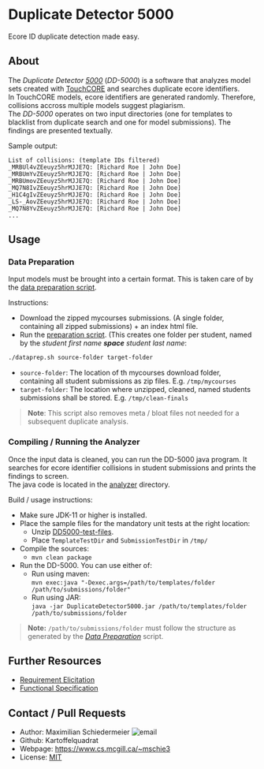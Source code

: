 # Duplicate Detector 5000

Ecore ID duplicate detection made easy.

## About

The *Duplicate Detector [5000](https://youtu.be/UKygju476tM?t=18)* (*DD-5000*) is a software that analyzes model sets created with [TouchCORE](http://touchcore.cs.mcgill.ca/) and searches duplicate ecore identifiers.  
In TouchCORE models, ecore identifiers are generated randomly. Therefore, collisions accross multiple models suggest plagiarism.  
The *DD-5000* operates on two input directories (one for templates to blacklist from duplicate search and one for model submissions). The findings are presented textually.

Sample output:  
```
List of collisions: (template IDs filtered)
_MRBUl4vZEeuyz5hrMJJE7Q: [Richard Roe | John Doe]
_MRBUmYvZEeuyz5hrMJJE7Q: [Richard Roe | John Doe]
_MRBUmovZEeuyz5hrMJJE7Q: [Richard Roe | John Doe]
_MQ7N8IvZEeuyz5hrMJJE7Q: [Richard Roe | John Doe]
_H1C4gIvZEeuyz5hrMJJE7Q: [Richard Roe | John Doe]
_LS-_AovZEeuyz5hrMJJE7Q: [Richard Roe | John Doe]
_MQ7N8YvZEeuyz5hrMJJE7Q: [Richard Roe | John Doe]
...
```

## Usage

### Data Preparation

Input models must be brought into a certain format. This is taken care of by the [data preparation script](dataprep.sh).

Instructions:

 * Download the zipped mycourses submissions. (A single folder, containing all zipped submissions) + an index html file.
 * Run the [preparation script](dataprep.sh). (This creates one folder per student, named by the *student first name **space** student last name*: 
```bash
./dataprep.sh source-folder target-folder
```  
   * ```source-folder```: The location of th mycourses download folder, containing all student submissions as zip files. E.g. ```/tmp/mycourses```
   * ```target-folder```: The location where unzipped, cleaned, named students submissions shall be stored. E.g. ```/tmp/clean-finals```


 > **Note**: This script also removes meta / bloat files not needed for a subsequent duplicate analysis.

### Compiling / Running the Analyzer

Once the input data is cleaned, you can run the DD-5000 java program. It searches for ecore identifier collisions in student submissions and prints the findings to screen.  
The java code is located in the [analyzer](analyzer) directory.

Build / usage instructions:

 * Make sure JDK-11 or higher is installed.
 * Place the sample files for the mandatory unit tests at the right location: 
   * Unzip [DD5000-test-files](DD5000-test-files.zip).
   * Place ```TemplateTestDir``` and ```SubmissionTestDir``` in ```/tmp/```
 * Compile the sources:
   * ```mvn clean package```
 * Run the DD-5000. You can use either of:
   * Run using maven:  
```mvn exec:java "-Dexec.args=/path/to/templates/folder /path/to/submissions/folder"```
   * Run using JAR:  
```java -jar DuplicateDetector5000.jar /path/to/templates/folder /path/to/submissions/folder```



 > **Note:** ```/path/to/submissions/folder``` must follow the structure as generated by the *[Data Preparation](#data-preparation)* script.

##  Further Resources

 * [Requirement Elicitation](requirements/requirements.md)
 * [Functional Specification](functionality/functionality.md)


## Contact / Pull Requests

 * Author: Maximilian Schiedermeier ![email](email.png)
 * Github: Kartoffelquadrat
 * Webpage: https://www.cs.mcgill.ca/~mschie3
 * License: [MIT](https://opensource.org/licenses/MIT)
